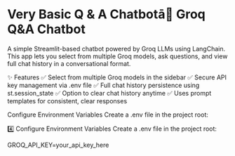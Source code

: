 # Very Basic Q & A Chatbotā🤖 Groq Q&A Chatbot
A simple Streamlit-based chatbot powered by Groq LLMs using LangChain.
This app lets you select from multiple Groq models, ask questions, and view full chat history in a conversational format.

✨ Features
✅ Select from multiple Groq models in the sidebar
✅ Secure API key management via .env file
✅ Full chat history persistence using st.session_state
✅ Option to clear chat history anytime
✅ Uses prompt templates for consistent, clear responses

Configure Environment Variables
Create a .env file in the project root:

4️⃣ Configure Environment Variables
Create a .env file in the project root:

GROQ_API_KEY=your_api_key_here

